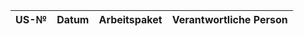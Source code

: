 | US-№ | Datum | Arbeitspaket  | Verantwortliche Person   |
| ---- | ----- | ------------- | ------------------------- |
